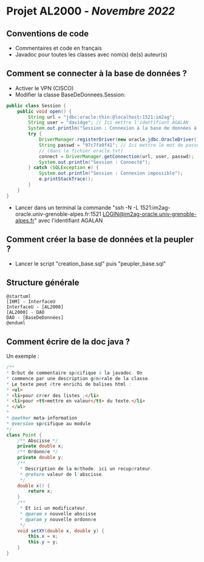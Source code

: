 # Projet AL2000 - *Novembre 2022*
## Conventions de code
- Commentaires et code en français
- Javadoc pour toutes les classes avec nom(s) de(s) auteur(s)

## Comment se connecter à la base de données ?
- Activer le VPN (CISCO)
- Modifier la classe BaseDeDonnees.Session:
```java
public class Session {
    public void open() {
        String url = "jdbc:oracle:thin:@localhost:1521:im2ag";
        String user = "davidge"; // Ici mettre l'identifiant AGALAN
        System.out.println("Session : Connexion à la base de données à " + url + " par " + user);
        try {
            DriverManager.registerDriver(new oracle.jdbc.OracleDriver());
            String passwd = "97c7fa9f41"; // Ici mettre le mot de passe Oracle
            // (dans le fichier oracle.txt)
            connect = DriverManager.getConnection(url, user, passwd);
            System.out.println("Session : Connecté");
        } catch (SQLException e) {
            System.out.println("Session : Connexion impossible");
            e.printStackTrace();
        }
    }
}
```
- Lancer dans un terminal la commande "ssh -N -L 1521:im2ag-oracle.univ-grenoble-alpes.fr:1521 LOGIN@im2ag-oracle.univ-grenoble-alpes.fr" avec l'identifiant AGALAN

## Comment créer la base de données et la peupler ?
- Lancer le script "creation_base.sql" puis "peupler_base.sql"

## Structure générale
```puml
@startuml
[IHM] - InterfaceU
InterfaceU - [AL2000]
[AL2000] - DAO
DAO - [BaseDeDonnées]
@enduml
```

## Comment écrire de la doc java ?
Un exemple :
```java
/**
* Début de commentaire spécifique à la javadoc. On
* commence par une description générale de la classe.
* Le texte peut être enrichi de balises html :
* <ul>
* <li>pour créer des listes ;</li>
* <li>pour <tt>mettre en valeur</tt> du texte.</li>
* </ul>
*
* @author meta-information
* @version spécifique au module
*/
class Point {
    /** Abscisse */
    private double x;
    /** Ordonnée */
    private double y;
    /**
     * Description de la méthode, ici un recupérateur.
     * @return valeur de l'abscisse.
     */
    double x() {
        return x;
    }
    /**
     * Et ici un modificateur.
     * @param x nouvelle abscisse
     * @param y nouvelle ordonnée
     */
    void setXY(double x, double y) {
        this.x = x;
        this.y = y;
    }
}
```
